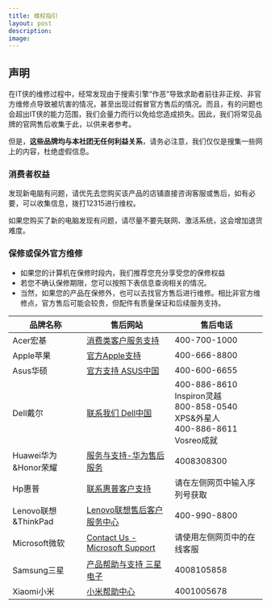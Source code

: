 ```yaml
---
title: 维权指引
layout: post
description: 
image: 
---
```


## 声明

在IT侠的维修过程中，经常发现由于搜索引擎“作恶”导致求助者前往非正规、非官方维修点导致被坑害的情况，甚至出现过假冒官方售后的情况。而且，有的问题也会超出IT侠的能力范围，我们会量力而行以免给您造成损失。因此，我们将常见品牌的官网售后收集于此，以供来者参考。

但是，**这些品牌均与本社团无任何利益关系**，请务必注意，我们仅仅是搜集一些网上的内容，杜绝虚假信息。

### 消费者权益

发现新电脑有问题，请优先去您购买该产品的店铺直接咨询客服或售后，如有必要，可以收集信息，拨打12315进行维权。

如果您购买了新的电脑发现有问题，请尽量不要先联网、激活系统，这会增加退货难度。

### 保修或保外官方维修

- 如果您的计算机在保修时段内，我们推荐您充分享受您的保修权益
- 若您不确认保修期限，您可以按照下表信息查询相关的情况。
- 当然，如果您的产品在保修外，也可以去找官方售后进行维修。相比非官方维修点，官方售后可能会较贵，但配件有质量保证和后续服务支持。

| 品牌名称 | 售后网站 | 售后电话 |
| --- | --- | --- |
| Acer宏基 | [消费类客户服务支持](https://www.acer.com.cn/support.html?type=1) | 400-700-1000 |
| Apple苹果 | [官方Apple支持](https://support.apple.com/zh-cn) | 400-666-8800 |
| Asus华硕 | [官方支持 ASUS中国](https://www.asus.com.cn/support/CallUs) | 400-600-6655 |
| Dell戴尔 | [联系我们 Dell中国](https://www.dell.com/support/incidents-online/cn/zh/cnbsd1/contactus/Dynamic?lwp=rt) | 400-886-8610 Inspiron灵越<br />800-858-0540 XPS&外星人<br />400-886-8611 Vosreo成就 |
| Huawei华为&Honor荣耀 | [服务与支持-华为售后服务](https://consumer.huawei.com/cn/support/) | 4008308300 |
| Hp惠普 | [联系惠普客户支持](https://support.hp.com/cn-zh/contact/laptops) | 请在左侧网页中输入序列号获取 |
| Lenovo联想&ThinkPad | [Lenovo联想售后客户服务中心](https://newsupport.lenovo.com.cn/) | 400-990-8800 |
| Microsoft微软 | [Contact Us - Microsoft Support](https://support.microsoft.com/zh-cn/contactus/) | 请使用左侧网页中的在线客服 |
| Samsung三星 | [产品帮助与支持 三星电子](https://www.samsung.com/cn/support/) | 4008105858 |
| Xiaomi小米 | [小米帮助中心](https://www.mi.com/service) | 4001005678 |
